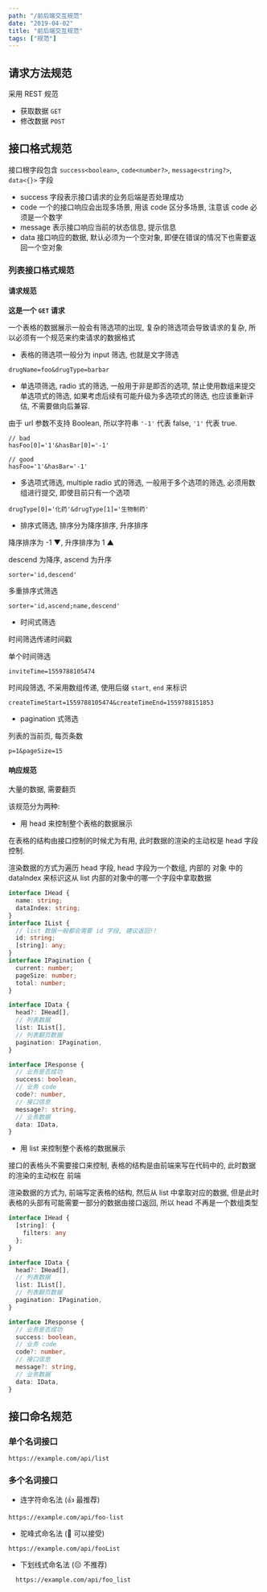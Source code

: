 ```yaml
---
path: "/前后端交互规范"
date: "2019-04-02"
title: "前后端交互规范"
tags: ["规范"]
---
```


## 请求方法规范

采用 REST 规范

* 获取数据 `GET`
* 修改数据 `POST`

## 接口格式规范

接口根字段包含 `success<boolean>`, `code<number?>`, `message<string?>`, `data<{}>` 字段

* success 字段表示接口请求的业务后端是否处理成功
* code 一个的接口响应会出现多场景, 用该 code 区分多场景, 注意该 code 必须是一个数字
* message 表示接口响应当前的状态信息, 提示信息
* data 接口响应的数据, 默认必须为一个空对象, 即便在错误的情况下也需要返回一个空对象

### 列表接口格式规范

#### 请求规范

**这是一个 `GET` 请求**

一个表格的数据展示一般会有筛选项的出现, 复杂的筛选项会导致请求的复杂, 所以必须有一个规范来约束请求的数据格式

* 表格的筛选项一般分为 input 筛选, 也就是文字筛选

```text
drugName=foo&drugType=barbar
```

* 单选项筛选, radio 式的筛选, 一般用于非是即否的选项, 禁止使用数组来提交单选项式的筛选, 如果考虑后续有可能升级为多选项式的筛选, 也应该重新评估, 不需要做向后兼容.

由于 url 参数不支持 Boolean, 所以字符串 `'-1'` 代表 false, `'1'` 代表 true.

```text
// bad
hasFoo[0]='1'&hasBar[0]='-1'

// good
hasFoo='1'&hasBar='-1'
```

* 多选项式筛选, multiple radio 式的筛选, 一般用于多个选项的筛选, 必须用数组进行提交, 即使目前只有一个选项

```text
drugType[0]='化药'&drugType[1]='生物制药'
```

* 排序式筛选, 排序分为降序排序, 升序排序

降序排序为 -1 ▼, 升序排序为 1 ▲

descend 为降序, ascend 为升序

```text
sorter='id,descend'
```

多重排序式筛选

```text
sorter='id,ascend;name,descend'
```

* 时间式筛选

时间筛选传递时间戳

单个时间筛选

```text
inviteTime=1559788105474
```

时间段筛选, 不采用数组传递, 使用后缀 `start`, `end` 来标识

```text
createTimeStart=1559788105474&createTimeEnd=1559788151853
```

* pagination 式筛选

列表的当前页, 每页条数

```text
p=1&pageSize=15
```

#### 响应规范

大量的数据, 需要翻页

该规范分为两种:

* 用 head 来控制整个表格的数据展示

在表格的结构由接口控制的时候尤为有用, 此时数据的渲染的主动权是 head 字段控制.

渲染数据的方式为遍历 head 字段, head 字段为一个数组, 内部的 对象 中的 dataIndex 来标识这从 list 内部的对象中的哪一个字段中拿取数据

```typescript
interface IHead {
  name: string;
  dataIndex: string;
}
interface IList {
  // list 数据一般都会需要 id 字段, 建议返回!!
  id: string;
  [string]: any;
}
interface IPagination {
  current: number;
  pageSize: number;
  total: number;
}

interface IData {
  head?: IHead[],
  // 列表数据
  list: IList[],
  // 列表翻页数据
  pagination: IPagination,
}

interface IResponse {
  // 业务是否成功
  success: boolean,
  // 业务 code
  code?: number,
  // 接口信息
  message?: string,
  // 业务数据
  data: IData,
}
```

* 用 list 来控制整个表格的数据展示

接口的表格头不需要接口来控制, 表格的结构是由前端来写在代码中的, 此时数据的渲染的主动权在 前端

渲染数据的方式为, 前端写定表格的结构, 然后从 list 中拿取对应的数据, 但是此时表格的头部有可能需要一部分的数据由接口返回, 所以 head 不再是一个数组类型

```typescript
interface IHead {
  [string]: {
    filters: any
  };
}

interface IData {
  head?: IHead[],
  // 列表数据
  list: IList[],
  // 列表翻页数据
  pagination: IPagination,
}

interface IResponse {
  // 业务是否成功
  success: boolean,
  // 业务 code
  code?: number,
  // 接口信息
  message?: string,
  // 业务数据
  data: IData,
}
```

## 接口命名规范

### 单个名词接口

```shell
https://example.com/api/list
````

### 多个名词接口

- 连字符命名法 (👍 最推荐)

```shell
https://example.com/api/foo-list
```

- 驼峰式命名法 (🤔 可以接受)

```shell
https://example.com/api/fooList
```

- 下划线式命名法 (😔 不推荐)

```shell
  https://example.com/api/foo_list
```
